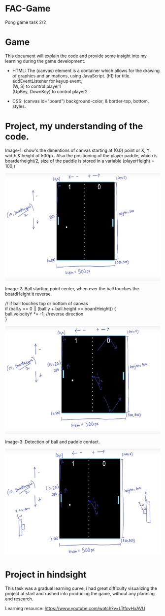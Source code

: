 # FAC-Game
Pong game task 2/2


# Game

This document will explain the code and provide some insight into my learning during the game development. 

- HTML: The (canvas) element is a container which allows for the drawing of graphics and animations, using JavaScript.
(h1) for title. 
addEventListener for keyup event,<br>(W, S) to control player1<br>(UpKey, DownKey) to control player2 

- CSS: (canvas id="board") background-color, & border-top, bottom, styles. 


# Project, my understanding of the code.
Image-1: show's the dimentions of canvas starting at (0.0) point or X, Y. width & height of 500px. Also the positioning of the player paddle, which is boarderheight/2, size of the paddle is stored in a variable (playerHeight = 100;)

<img src="/img's%20readme/1.png" alt="" width="850" height="350">

Image-2: Ball starting point center, when ever the ball touches the boardHeight it reverse.    

// if ball touches top or bottom of canvas<br>
    if (ball.y <= 0 || (ball.y + ball.height >= boardHeight)) {<br>
        ball.velocityY *= -1; //reverse direction<br> 
    }

<img src="/img's%20readme/2.png" alt="" width="850" height="350">

Image-3: Detection of ball and paddle contact. 

<img src="/img's%20readme/3.png" alt="" width="850" height="350">

# Project in hindsight
This task was a gradual learning curve, i had great difficulty visualizing the project at start and rushed into producing the game, without any planning and research.

Learning resource: https://www.youtube.com/watch?v=LTtfoyHxAVU